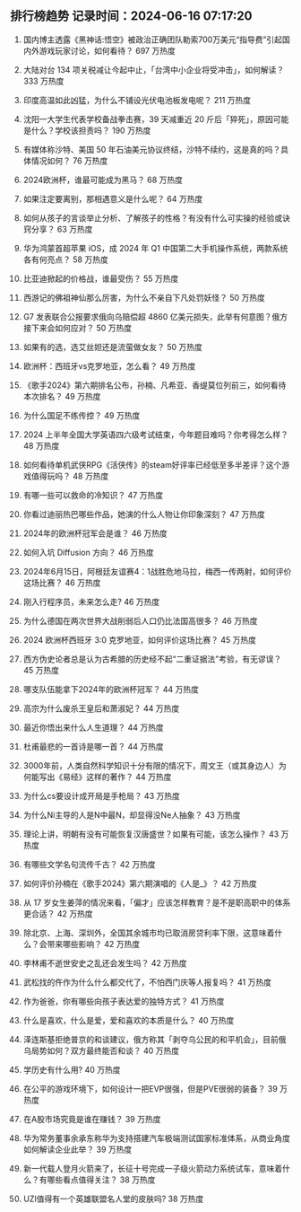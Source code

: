 
## 排行榜趋势 记录时间：2024-06-16 07:17:20
  
  1. 国内博主透露《黑神话:悟空》被政治正确团队勒索700万美元“指导费”引起国内外游戏玩家讨论，如何看待？ 697 万热度
    
  2. 大陆对台 134 项关税减让今起中止，「台湾中小企业将受冲击」，如何解读？ 333 万热度
    
  3. 印度高温如此凶猛，为什么不铺设光伏电池板发电呢？ 211 万热度
    
  4. 沈阳一大学生代表学校备战拳击赛，39 天减重近 20 斤后「猝死」，原因可能是什么？学校该担责吗？ 190 万热度
    
  5. 有媒体称沙特、美国 50 年石油美元协议终结，沙特不续约，这是真的吗？具体情况如何？ 76 万热度
    
  6. 2024欧洲杯，谁最可能成为黑马？ 68 万热度
    
  7. 如果注定要离别，那相遇意义是什么呢？ 64 万热度
    
  8. 如何从孩子的言谈举止分析、了解孩子的性格？有没有什么可实操的经验或诀窍分享？ 63 万热度
    
  9. 华为鸿蒙首超苹果 iOS，成 2024 年 Q1 中国第二大手机操作系统，两款系统各有何亮点？ 58 万热度
    
  10. 比亚迪掀起的价格战，谁最受伤？ 55 万热度
    
  11. 西游记的佛祖神仙那么厉害，为什么不亲自下凡处罚妖怪？ 50 万热度
    
  12. G7 发表联合公报要求俄向乌赔偿超 4860 亿美元损失，此举有何意图？俄方接下来会如何应对？ 50 万热度
    
  13. 如果有的选，选艾丝妲还是流萤做女友？ 50 万热度
    
  14. 欧洲杯：西班牙vs克罗地亚，怎么看？ 49 万热度
    
  15. 《歌手2024》第六期排名公布，孙楠、凡希亚、香缇莫位列前三，如何看待本次排名？ 49 万热度
    
  16. 为什么国足不练传控？ 49 万热度
    
  17. 2024 上半年全国大学英语四六级考试结束，今年题目难吗？你考得怎么样？ 48 万热度
    
  18. 如何看待单机武侠RPG《活侠传》的steam好评率已经低至多半差评？这个游戏值得玩吗？ 48 万热度
    
  19. 有哪一些可以救命的冷知识？ 47 万热度
    
  20. 你看过迪丽热巴哪些作品，她演的什么人物让你印象深刻？ 47 万热度
    
  21. 2024年的欧洲杯冠军会是谁？ 46 万热度
    
  22. 如何入坑 Diffusion 方向？ 46 万热度
    
  23. 2024年6月15日，阿根廷友谊赛4：1战胜危地马拉，梅西一传两射，如何评价这场比赛？ 46 万热度
    
  24. 刚入行程序员，未来怎么走? 46 万热度
    
  25. 为什么德国在两次世界大战削弱后人口仍比法国高很多？ 46 万热度
    
  26. 2024 欧洲杯西班牙 3:0 克罗地亚，如何评价这场比赛？ 45 万热度
    
  27. 西方伪史论者总是认为古希腊的历史经不起“二重证据法”考验，有无谬误？ 45 万热度
    
  28. 哪支队伍能拿下2024年的欧洲杯冠军？ 44 万热度
    
  29. 高宗为什么废杀王皇后和萧淑妃？ 44 万热度
    
  30. 最近你悟出来什么人生道理？ 44 万热度
    
  31. 杜甫最悲的一首诗是哪一首？ 44 万热度
    
  32. 3000年前，人类自然科学知识十分有限的情况下，周文王（或其身边人）为何能写出《易经》这样的著作？ 44 万热度
    
  33. 为什么cs要设计成开局是手枪局？ 43 万热度
    
  34. 为什么Ni主导的人是N中最N，却显得没Ne人抽象？ 43 万热度
    
  35. 理论上讲，明朝有没有可能恢复汉唐盛世？如果有可能，该怎么操作？ 43 万热度
    
  36. 有哪些文学名句流传千古？ 42 万热度
    
  37. 如何评价孙楠在《歌手2024》第六期演唱的《人是_》？ 42 万热度
    
  38. 从 17 岁女生姜萍的情况来看，「偏才」应该怎样教育？是不是职高职中的体系更合适？ 42 万热度
    
  39. 除北京、上海、深圳外，全国其余城市均已取消房贷利率下限，这意味着什么？会带来哪些影响？ 42 万热度
    
  40. 李林甫不逝世安史之乱还会发生吗？ 42 万热度
    
  41. 武松找的仵作为什么什么都交代了，不怕西门庆等人报复吗？ 41 万热度
    
  42. 作为爸爸，你有哪些向孩子表达爱的独特方式？ 41 万热度
    
  43. 什么是喜欢，什么是爱，爱和喜欢的本质是什么？ 40 万热度
    
  44. 泽连斯基拒绝普京的和谈建议，俄方称其「剥夺乌公民的和平机会」，目前俄乌局势如何？双方最终能否和谈？ 40 万热度
    
  45. 学历史有什么用? 40 万热度
    
  46. 在公平的游戏环境下，如何设计一把EVP很强，但是PVE很弱的装备？ 39 万热度
    
  47. 在A股市场究竟是谁在赚钱？ 39 万热度
    
  48. 华为常务董事余承东称华为支持搭建汽车极端测试国家标准体系，从商业角度如何解读企业此举？ 39 万热度
    
  49. 新一代载人登月火箭来了，长征十号完成一子级火箭动力系统试车，意味着什么？有哪些看点值得关注？ 38 万热度
    
  50. UZI值得有一个英雄联盟名人堂的皮肤吗? 38 万热度
    
